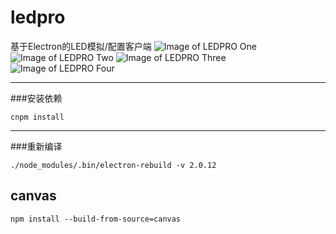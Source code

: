 # ledpro

基于Electron的LED模拟/配置客户端
![Image of LEDPRO One](https://img.wenhairu.com/images/2018/11/28/1.png)
![Image of LEDPRO Two](https://img.wenhairu.com/images/2018/11/28/2.png)
![Image of LEDPRO Three](https://img.wenhairu.com/images/2018/11/28/3.png)
![Image of LEDPRO Four](https://img.wenhairu.com/images/2018/11/28/4.png)

---
###安装依赖

`cnpm install`

---

###重新编译

`./node_modules/.bin/electron-rebuild -v 2.0.12`


## canvas

`npm install --build-from-source=canvas`

